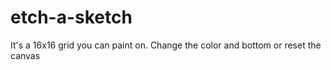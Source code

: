 # etch-a-sketch

It's a 16x16 grid you can paint on.
Change the color and bottom or reset the canvas
